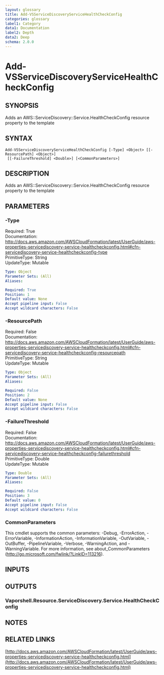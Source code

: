```yaml
---
layout: glossary
title: Add-VSServiceDiscoveryServiceHealthCheckConfig
categories: glossary
label1: Category
data1: Documentation
label2: Depth
data2: Deep
schema: 2.0.0
---
```


# Add-VSServiceDiscoveryServiceHealthCheckConfig

## SYNOPSIS
Adds an AWS::ServiceDiscovery::Service.HealthCheckConfig resource property to the template

## SYNTAX

```
Add-VSServiceDiscoveryServiceHealthCheckConfig [-Type] <Object> [[-ResourcePath] <Object>]
 [[-FailureThreshold] <Double>] [<CommonParameters>]
```

## DESCRIPTION
Adds an AWS::ServiceDiscovery::Service.HealthCheckConfig resource property to the template

## PARAMETERS

### -Type
Required: True    
Documentation: http://docs.aws.amazon.com/AWSCloudFormation/latest/UserGuide/aws-properties-servicediscovery-service-healthcheckconfig.html#cfn-servicediscovery-service-healthcheckconfig-type    
PrimitiveType: String    
UpdateType: Mutable

```yaml
Type: Object
Parameter Sets: (All)
Aliases:

Required: True
Position: 1
Default value: None
Accept pipeline input: False
Accept wildcard characters: False
```

### -ResourcePath
Required: False    
Documentation: http://docs.aws.amazon.com/AWSCloudFormation/latest/UserGuide/aws-properties-servicediscovery-service-healthcheckconfig.html#cfn-servicediscovery-service-healthcheckconfig-resourcepath    
PrimitiveType: String    
UpdateType: Mutable

```yaml
Type: Object
Parameter Sets: (All)
Aliases:

Required: False
Position: 2
Default value: None
Accept pipeline input: False
Accept wildcard characters: False
```

### -FailureThreshold
Required: False    
Documentation: http://docs.aws.amazon.com/AWSCloudFormation/latest/UserGuide/aws-properties-servicediscovery-service-healthcheckconfig.html#cfn-servicediscovery-service-healthcheckconfig-failurethreshold    
PrimitiveType: Double    
UpdateType: Mutable

```yaml
Type: Double
Parameter Sets: (All)
Aliases:

Required: False
Position: 3
Default value: 0
Accept pipeline input: False
Accept wildcard characters: False
```

### CommonParameters
This cmdlet supports the common parameters: -Debug, -ErrorAction, -ErrorVariable, -InformationAction, -InformationVariable, -OutVariable, -OutBuffer, -PipelineVariable, -Verbose, -WarningAction, and -WarningVariable.
For more information, see about_CommonParameters (http://go.microsoft.com/fwlink/?LinkID=113216).

## INPUTS

## OUTPUTS

### Vaporshell.Resource.ServiceDiscovery.Service.HealthCheckConfig

## NOTES

## RELATED LINKS

[http://docs.aws.amazon.com/AWSCloudFormation/latest/UserGuide/aws-properties-servicediscovery-service-healthcheckconfig.html](http://docs.aws.amazon.com/AWSCloudFormation/latest/UserGuide/aws-properties-servicediscovery-service-healthcheckconfig.html)


